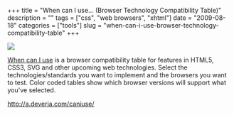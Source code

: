 +++
title = "When can I use... (Browser Technology Compatibility Table)"
description = ""
tags = ["css", "web browsers", "xhtml"]
date = "2009-08-18"
categories = ["tools"]
slug = "when-can-i-use-browser-technology-compatibility-table"
+++


<div class="tool-screenshot mb1"><a href="http://a.deveria.com/caniuse/"><img id="bluga-thumbnail-2803" class="bluga-thumbnail custom" src="//media.konigi.com/bluga/
wt52311a5dcc9f8_custom.jpg"/></a></div><p><a href="http://a.deveria.com/caniuse/">When can I use</a> is a browser compatibility table for features in HTML5, CSS3, SVG and other upcoming web technologies. Select the technologies/standards you want to implement and the browsers you want to test. Color coded tables show which browser versions will support what you've selected.</p>
  
<p><a href="http://a.deveria.com/caniuse/">http://a.deveria.com/caniuse/</a></p>
      
